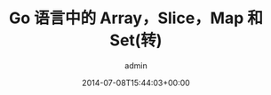 ---
title: Go 语言中的 Array，Slice，Map 和 Set(转)
author: admin
type: post
date: 2014-07-08T15:44:03+00:00
url: /archives/15181
categories:
 - 程序开发
tags:
 - golang

---